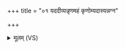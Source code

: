 +++
title = "०१ यददीव्यन्नृणमहं कृणोम्यदास्यन्नग्न"

+++
<details><summary>मूलम् (VS)</summary>

यददी॑व्यन्नृ॒णम॒हं कृ॒णोम्यदा॑स्यन्नग्न उ॒त सं॑गृ॒णामि॑। वै॑श्वान॒रो नो॑ अधि॒पा वसि॑ष्ठ॒ उदिन्न॑याति सुकृ॒तस्य॑ लो॒कम् ॥
</details>